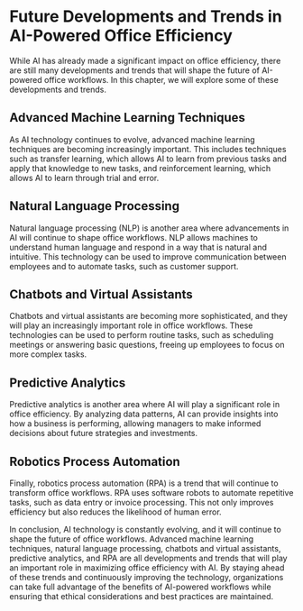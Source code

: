 # Future Developments and Trends in AI-Powered Office Efficiency

While AI has already made a significant impact on office efficiency, there are still many developments and trends that will shape the future of AI-powered office workflows. In this chapter, we will explore some of these developments and trends.

Advanced Machine Learning Techniques
------------------------------------

As AI technology continues to evolve, advanced machine learning techniques are becoming increasingly important. This includes techniques such as transfer learning, which allows AI to learn from previous tasks and apply that knowledge to new tasks, and reinforcement learning, which allows AI to learn through trial and error.

Natural Language Processing
---------------------------

Natural language processing (NLP) is another area where advancements in AI will continue to shape office workflows. NLP allows machines to understand human language and respond in a way that is natural and intuitive. This technology can be used to improve communication between employees and to automate tasks, such as customer support.

Chatbots and Virtual Assistants
-------------------------------

Chatbots and virtual assistants are becoming more sophisticated, and they will play an increasingly important role in office workflows. These technologies can be used to perform routine tasks, such as scheduling meetings or answering basic questions, freeing up employees to focus on more complex tasks.

Predictive Analytics
--------------------

Predictive analytics is another area where AI will play a significant role in office efficiency. By analyzing data patterns, AI can provide insights into how a business is performing, allowing managers to make informed decisions about future strategies and investments.

Robotics Process Automation
---------------------------

Finally, robotics process automation (RPA) is a trend that will continue to transform office workflows. RPA uses software robots to automate repetitive tasks, such as data entry or invoice processing. This not only improves efficiency but also reduces the likelihood of human error.

In conclusion, AI technology is constantly evolving, and it will continue to shape the future of office workflows. Advanced machine learning techniques, natural language processing, chatbots and virtual assistants, predictive analytics, and RPA are all developments and trends that will play an important role in maximizing office efficiency with AI. By staying ahead of these trends and continuously improving the technology, organizations can take full advantage of the benefits of AI-powered workflows while ensuring that ethical considerations and best practices are maintained.
